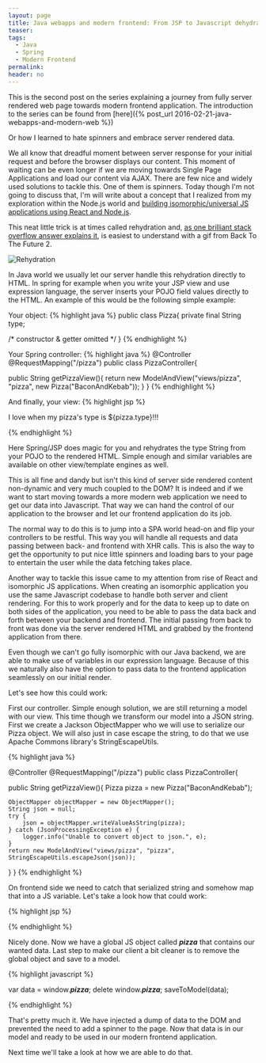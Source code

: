 ```yaml
---
layout: page
title: Java webapps and modern frontend: From JSP to Javascript dehydration
teaser:
tags:
  - Java
  - Spring
  - Modern Frontend
permalink:
header: no
---
```


This is the second post on the series explaining a journey from fully server rendered web page towards modern frontend application. The introduction to the series can be found from [here]({% post_url 2016-02-21-java-webapps-and-modern-web %})

Or how I learned to hate spinners and embrace server rendered data.

We all know that dreadful moment between server response for your initial request and before the browser displays our content. This moment of waiting can be even longer if we are moving towards Single Page Applications and load our content via AJAX. There are few nice and widely used solutions to tackle this. One of them is spinners. Today though I'm not going to discuss that, I'm will write about a concept that I realized from my exploration within the Node.js world and [building isomorphic/universal JS applications using React and Node.js](http://www.github.com/Xantier/nerd-stack).

This neat little trick is at times called rehydration and, [as one brilliant stack overflow answer explains it](http://stackoverflow.com/a/33790716), is easiest to understand with a gif from Back To The Future 2.

![Rehydration](http://i.stack.imgur.com/YvHXB.gif)

In Java world we usually let our server handle this rehydration directly to HTML. In spring for example when you write your JSP view and use expression language, the server inserts your POJO field values directly to the HTML. An example of this would be the following simple example:


Your object:
{% highlight java %}
public class Pizza{
  private final String type;

  /* constructor & getter omitted */
}
{% endhighlight %}

Your Spring controller:
{% highlight java %}
@Controller
@RequestMapping("/pizza")
public class PizzaController{

  public String getPizzaView(){
    return new ModelAndView("views/pizza", "pizza", new Pizza("BaconAndKebab"));
  }
}
{% endhighlight %}


And finally, your view:
{% highlight jsp %}
<head>
<title>Rehydrate!</title>
</head>
<body>
	<p>
  I love when my pizza's type is ${pizza.type}!!!
  </p>
</body>
</html>
{% endhighlight %}

Here Spring/JSP does magic for you and rehydrates the type String from your POJO to the rendered HTML. Simple enough and similar variables are available on other view/template engines as well.

This is all fine and dandy but isn't this kind of server side rendered content non-dynamic and very much coupled to the DOM?
It is indeed and if we want to start moving towards a more modern web application we need to get our data into Javascript. That way we can hand the control of our application to the browser and let our frontend application do its job.

The normal way to do this is to jump into a SPA world head-on and flip your controllers to be restful. This way you will handle all requests and data passing between back- and frontend with XHR calls. This is also the way to get the opportunity to put nice little spinners and loading bars to your page to entertain the user while the data fetching takes place.

Another way to tackle this issue came to my attention from rise of React and isomorphic JS applications. When creating an isomorphic application you use the same Javascript codebase to handle both server and client rendering. For this to work properly and for the data to keep up to date on both sides of the application, you need to be able to pass the data back and forth between your backend and frontend. The initial passing from back to front was done via the server rendered HTML and grabbed by the frontend application from there.

Even though we can't go fully isomorphic with our Java backend, we are able to make use of variables in our expression language. Because of this we naturally also have the option to pass data to the frontend application seamlessly on our initial render.

Let's see how this could work:

First our controller. Simple enough solution, we are still returning a model with our view. This time though we transform our model into a JSON string. First we create a Jackson ObjectMapper who we will use to serialize our Pizza object. We will also just in case escape the string, to do that we use Apache Commons library's StringEscapeUtils.

{% highlight java %}

@Controller
@RequestMapping("/pizza")
public class PizzaController{

  public String getPizzaView(){
    Pizza pizza = new Pizza("BaconAndKebab");

    ObjectMapper objectMapper = new ObjectMapper();
    String json = null;
    try {
        json = objectMapper.writeValueAsString(pizza);
    } catch (JsonProcessingException e) {
        logger.info("Unable to convert object to json.", e);
    }
    return new ModelAndView("views/pizza", "pizza", StringEscapeUtils.escapeJson(json));
  }
}
{% endhighlight %}

On frontend side we need to catch that serialized string and somehow map that into a JS variable. Let's take a look how that could work:

{% highlight jsp %}

<head>
<title>Rehydrate!</title>
</head>
<script>
  ___pizza___ = JSON.parse('${pizza}');
</script>
<body>
<div id="content">
  <!-- Content will be rendered here by JS-->
</div>
</body>
</html>

{% endhighlight %}

Nicely done. Now we have a global JS object called ___pizza___ that contains our wanted data. Last step to make our client a bit cleaner is to remove the global object and save to a model.

{% highlight javascript %}

var data = window.___pizza___;
delete window.___pizza___;
saveToModel(data);

{% endhighlight %}

That's pretty much it. We have injected a dump of data to the DOM and prevented the need to add a spinner to the page. Now that data is in our model and ready to be used in our modern frontend application.

Next time we'll take a look at how we are able to do that.
